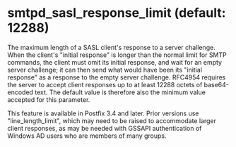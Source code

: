 # smtpd_sasl_response_limit (default: 12288)
 The maximum length of a SASL client's response to a server challenge.
When the client's "initial response" is longer than the normal limit for
SMTP commands, the client must omit its initial response, and wait for an
empty server challenge; it can then send what would have been its "initial
response" as a response to the empty server challenge. RFC4954 requires the
server to accept client responses up to at least 12288 octets of
base64-encoded text. The default value is therefore also the minimum value
accepted for this parameter.


 This feature is available in Postfix 3.4 and later. Prior versions use
"line\_length\_limit", which may need to be raised to accommodate larger client
responses, as may be needed with GSSAPI authentication of Windows AD users
who are members of many groups. 


